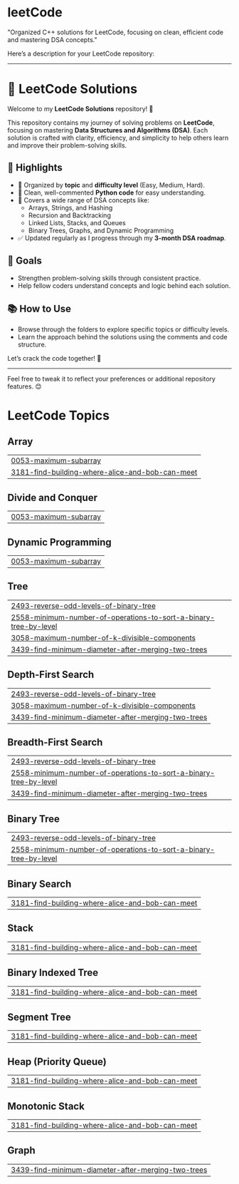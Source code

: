 # leetCode
"Organized C++ solutions for LeetCode, focusing on clean, efficient code and mastering DSA concepts."

Here’s a description for your LeetCode repository:  

---

# 📘 LeetCode Solutions  

Welcome to my **LeetCode Solutions** repository! 🚀  

This repository contains my journey of solving problems on **LeetCode**, focusing on mastering **Data Structures and Algorithms (DSA)**. Each solution is crafted with clarity, efficiency, and simplicity to help others learn and improve their problem-solving skills.  

## 🌟 Highlights  
- 📂 Organized by **topic** and **difficulty level** (Easy, Medium, Hard).  
- 📝 Clean, well-commented **Python code** for easy understanding.  
- 🧠 Covers a wide range of DSA concepts like:  
  - Arrays, Strings, and Hashing  
  - Recursion and Backtracking  
  - Linked Lists, Stacks, and Queues  
  - Binary Trees, Graphs, and Dynamic Programming  
- ✅ Updated regularly as I progress through my **3-month DSA roadmap**.  

## 🎯 Goals  
- Strengthen problem-solving skills through consistent practice.  
- Help fellow coders understand concepts and logic behind each solution.  

## 📚 How to Use  
- Browse through the folders to explore specific topics or difficulty levels.  
- Learn the approach behind the solutions using the comments and code structure.  

Let’s crack the code together! 💪  

---  

Feel free to tweak it to reflect your preferences or additional repository features. 😊

<!---LeetCode Topics Start-->
# LeetCode Topics
## Array
|  |
| ------- |
| [0053-maximum-subarray](https://github.com/pandeyutsav/leetCode/tree/master/0053-maximum-subarray) |
| [3181-find-building-where-alice-and-bob-can-meet](https://github.com/pandeyutsav/leetCode/tree/master/3181-find-building-where-alice-and-bob-can-meet) |
## Divide and Conquer
|  |
| ------- |
| [0053-maximum-subarray](https://github.com/pandeyutsav/leetCode/tree/master/0053-maximum-subarray) |
## Dynamic Programming
|  |
| ------- |
| [0053-maximum-subarray](https://github.com/pandeyutsav/leetCode/tree/master/0053-maximum-subarray) |
## Tree
|  |
| ------- |
| [2493-reverse-odd-levels-of-binary-tree](https://github.com/pandeyutsav/leetCode/tree/master/2493-reverse-odd-levels-of-binary-tree) |
| [2558-minimum-number-of-operations-to-sort-a-binary-tree-by-level](https://github.com/pandeyutsav/leetCode/tree/master/2558-minimum-number-of-operations-to-sort-a-binary-tree-by-level) |
| [3058-maximum-number-of-k-divisible-components](https://github.com/pandeyutsav/leetCode/tree/master/3058-maximum-number-of-k-divisible-components) |
| [3439-find-minimum-diameter-after-merging-two-trees](https://github.com/pandeyutsav/leetCode/tree/master/3439-find-minimum-diameter-after-merging-two-trees) |
## Depth-First Search
|  |
| ------- |
| [2493-reverse-odd-levels-of-binary-tree](https://github.com/pandeyutsav/leetCode/tree/master/2493-reverse-odd-levels-of-binary-tree) |
| [3058-maximum-number-of-k-divisible-components](https://github.com/pandeyutsav/leetCode/tree/master/3058-maximum-number-of-k-divisible-components) |
| [3439-find-minimum-diameter-after-merging-two-trees](https://github.com/pandeyutsav/leetCode/tree/master/3439-find-minimum-diameter-after-merging-two-trees) |
## Breadth-First Search
|  |
| ------- |
| [2493-reverse-odd-levels-of-binary-tree](https://github.com/pandeyutsav/leetCode/tree/master/2493-reverse-odd-levels-of-binary-tree) |
| [2558-minimum-number-of-operations-to-sort-a-binary-tree-by-level](https://github.com/pandeyutsav/leetCode/tree/master/2558-minimum-number-of-operations-to-sort-a-binary-tree-by-level) |
| [3439-find-minimum-diameter-after-merging-two-trees](https://github.com/pandeyutsav/leetCode/tree/master/3439-find-minimum-diameter-after-merging-two-trees) |
## Binary Tree
|  |
| ------- |
| [2493-reverse-odd-levels-of-binary-tree](https://github.com/pandeyutsav/leetCode/tree/master/2493-reverse-odd-levels-of-binary-tree) |
| [2558-minimum-number-of-operations-to-sort-a-binary-tree-by-level](https://github.com/pandeyutsav/leetCode/tree/master/2558-minimum-number-of-operations-to-sort-a-binary-tree-by-level) |
## Binary Search
|  |
| ------- |
| [3181-find-building-where-alice-and-bob-can-meet](https://github.com/pandeyutsav/leetCode/tree/master/3181-find-building-where-alice-and-bob-can-meet) |
## Stack
|  |
| ------- |
| [3181-find-building-where-alice-and-bob-can-meet](https://github.com/pandeyutsav/leetCode/tree/master/3181-find-building-where-alice-and-bob-can-meet) |
## Binary Indexed Tree
|  |
| ------- |
| [3181-find-building-where-alice-and-bob-can-meet](https://github.com/pandeyutsav/leetCode/tree/master/3181-find-building-where-alice-and-bob-can-meet) |
## Segment Tree
|  |
| ------- |
| [3181-find-building-where-alice-and-bob-can-meet](https://github.com/pandeyutsav/leetCode/tree/master/3181-find-building-where-alice-and-bob-can-meet) |
## Heap (Priority Queue)
|  |
| ------- |
| [3181-find-building-where-alice-and-bob-can-meet](https://github.com/pandeyutsav/leetCode/tree/master/3181-find-building-where-alice-and-bob-can-meet) |
## Monotonic Stack
|  |
| ------- |
| [3181-find-building-where-alice-and-bob-can-meet](https://github.com/pandeyutsav/leetCode/tree/master/3181-find-building-where-alice-and-bob-can-meet) |
## Graph
|  |
| ------- |
| [3439-find-minimum-diameter-after-merging-two-trees](https://github.com/pandeyutsav/leetCode/tree/master/3439-find-minimum-diameter-after-merging-two-trees) |
<!---LeetCode Topics End-->